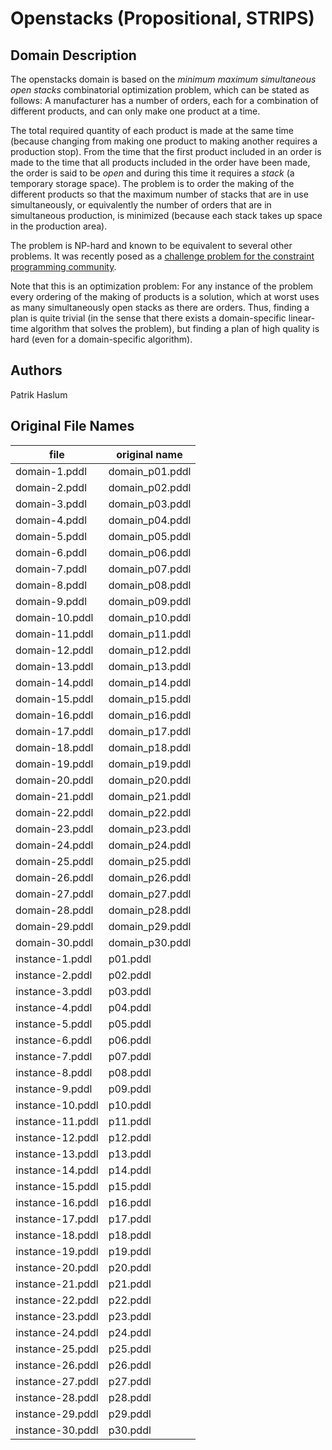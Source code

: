 # Openstacks (Propositional, STRIPS)

## Domain Description

The openstacks domain is based on the *minimum maximum simultaneous open stacks* combinatorial optimization problem, which can be stated as follows:
A manufacturer has a number of orders, each for a combination of different products, and can only make one product at a time.

The total required quantity of each product is made at the same time (because changing from making one product to making another requires a production stop).
From the time that the first product included in an order is made to the time that all products included in the order have
been made, the order is said to be *open* and during this time it requires a *stack* (a temporary storage space).
The problem is to order the making of the different products so that the maximum number of stacks that are in use simultaneously, or equivalently the number of orders that are in simultaneous production, is minimized (because each stack takes up space in the production area).

The problem is NP-hard and known to be equivalent to several other problems.
It was recently posed as a [challenge problem for the constraint programming community](http://www.dcs.st-and.ac.uk/~ipg/challenge/).

Note that this is an optimization problem:
For any instance of the problem every ordering of the making of products is a solution, which at worst uses as many simultaneously open stacks as there are orders.
Thus, finding a plan is quite trivial (in the sense that there exists a domain-specific linear-time algorithm that solves the problem), but finding a plan of high quality is hard (even for a domain-specific algorithm).

## Authors

Patrik Haslum

## Original File Names

| file             | original name   |
|------------------|-----------------|
| domain-1.pddl    | domain_p01.pddl |
| domain-2.pddl    | domain_p02.pddl |
| domain-3.pddl    | domain_p03.pddl |
| domain-4.pddl    | domain_p04.pddl |
| domain-5.pddl    | domain_p05.pddl |
| domain-6.pddl    | domain_p06.pddl |
| domain-7.pddl    | domain_p07.pddl |
| domain-8.pddl    | domain_p08.pddl |
| domain-9.pddl    | domain_p09.pddl |
| domain-10.pddl   | domain_p10.pddl |
| domain-11.pddl   | domain_p11.pddl |
| domain-12.pddl   | domain_p12.pddl |
| domain-13.pddl   | domain_p13.pddl |
| domain-14.pddl   | domain_p14.pddl |
| domain-15.pddl   | domain_p15.pddl |
| domain-16.pddl   | domain_p16.pddl |
| domain-17.pddl   | domain_p17.pddl |
| domain-18.pddl   | domain_p18.pddl |
| domain-19.pddl   | domain_p19.pddl |
| domain-20.pddl   | domain_p20.pddl |
| domain-21.pddl   | domain_p21.pddl |
| domain-22.pddl   | domain_p22.pddl |
| domain-23.pddl   | domain_p23.pddl |
| domain-24.pddl   | domain_p24.pddl |
| domain-25.pddl   | domain_p25.pddl |
| domain-26.pddl   | domain_p26.pddl |
| domain-27.pddl   | domain_p27.pddl |
| domain-28.pddl   | domain_p28.pddl |
| domain-29.pddl   | domain_p29.pddl |
| domain-30.pddl   | domain_p30.pddl |
| instance-1.pddl  | p01.pddl        |
| instance-2.pddl  | p02.pddl        |
| instance-3.pddl  | p03.pddl        |
| instance-4.pddl  | p04.pddl        |
| instance-5.pddl  | p05.pddl        |
| instance-6.pddl  | p06.pddl        |
| instance-7.pddl  | p07.pddl        |
| instance-8.pddl  | p08.pddl        |
| instance-9.pddl  | p09.pddl        |
| instance-10.pddl | p10.pddl        |
| instance-11.pddl | p11.pddl        |
| instance-12.pddl | p12.pddl        |
| instance-13.pddl | p13.pddl        |
| instance-14.pddl | p14.pddl        |
| instance-15.pddl | p15.pddl        |
| instance-16.pddl | p16.pddl        |
| instance-17.pddl | p17.pddl        |
| instance-18.pddl | p18.pddl        |
| instance-19.pddl | p19.pddl        |
| instance-20.pddl | p20.pddl        |
| instance-21.pddl | p21.pddl        |
| instance-22.pddl | p22.pddl        |
| instance-23.pddl | p23.pddl        |
| instance-24.pddl | p24.pddl        |
| instance-25.pddl | p25.pddl        |
| instance-26.pddl | p26.pddl        |
| instance-27.pddl | p27.pddl        |
| instance-28.pddl | p28.pddl        |
| instance-29.pddl | p29.pddl        |
| instance-30.pddl | p30.pddl        |
